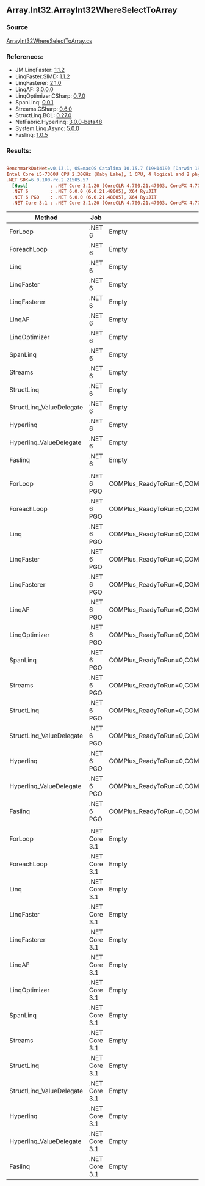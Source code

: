 ﻿## Array.Int32.ArrayInt32WhereSelectToArray

### Source
[ArrayInt32WhereSelectToArray.cs](../LinqBenchmarks/Array/Int32/ArrayInt32WhereSelectToArray.cs)

### References:
- JM.LinqFaster: [1.1.2](https://www.nuget.org/packages/JM.LinqFaster/1.1.2)
- LinqFaster.SIMD: [1.1.2](https://www.nuget.org/packages/LinqFaster.SIMD/1.0.3)
- LinqFasterer: [2.1.0](https://www.nuget.org/packages/LinqFasterer/2.1.0)
- LinqAF: [3.0.0.0](https://www.nuget.org/packages/LinqAF/3.0.0.0)
- LinqOptimizer.CSharp: [0.7.0](https://www.nuget.org/packages/LinqOptimizer.CSharp/0.7.0)
- SpanLinq: [0.0.1](https://www.nuget.org/packages/SpanLinq/0.0.1)
- Streams.CSharp: [0.6.0](https://www.nuget.org/packages/Streams.CSharp/0.6.0)
- StructLinq.BCL: [0.27.0](https://www.nuget.org/packages/StructLinq/0.27.0)
- NetFabric.Hyperlinq: [3.0.0-beta48](https://www.nuget.org/packages/NetFabric.Hyperlinq/3.0.0-beta48)
- System.Linq.Async: [5.0.0](https://www.nuget.org/packages/System.Linq.Async/5.0.0)
- Faslinq: [1.0.5](https://www.nuget.org/packages/Faslinq/1.0.5)

### Results:
``` ini

BenchmarkDotNet=v0.13.1, OS=macOS Catalina 10.15.7 (19H1419) [Darwin 19.6.0]
Intel Core i5-7360U CPU 2.30GHz (Kaby Lake), 1 CPU, 4 logical and 2 physical cores
.NET SDK=6.0.100-rc.2.21505.57
  [Host]        : .NET Core 3.1.20 (CoreCLR 4.700.21.47003, CoreFX 4.700.21.47101), X64 RyuJIT
  .NET 6        : .NET 6.0.0 (6.0.21.48005), X64 RyuJIT
  .NET 6 PGO    : .NET 6.0.0 (6.0.21.48005), X64 RyuJIT
  .NET Core 3.1 : .NET Core 3.1.20 (CoreCLR 4.700.21.47003, CoreFX 4.700.21.47101), X64 RyuJIT


```
|                   Method |           Job |                                                   EnvironmentVariables |       Runtime | Count |       Mean |    Error |   StdDev |        Ratio | RatioSD |  Gen 0 | Allocated |
|------------------------- |-------------- |----------------------------------------------------------------------- |-------------- |------ |-----------:|---------:|---------:|-------------:|--------:|-------:|----------:|
|                  ForLoop |        .NET 6 |                                                                  Empty |      .NET 6.0 |   100 |   278.1 ns |  2.00 ns |  1.87 ns |     baseline |         | 0.4244 |     888 B |
|              ForeachLoop |        .NET 6 |                                                                  Empty |      .NET 6.0 |   100 |   278.6 ns |  4.71 ns |  4.41 ns | 1.00x slower |   0.02x | 0.4244 |     888 B |
|                     Linq |        .NET 6 |                                                                  Empty |      .NET 6.0 |   100 |   589.7 ns |  3.13 ns |  2.93 ns | 2.12x slower |   0.01x | 0.3786 |     792 B |
|               LinqFaster |        .NET 6 |                                                                  Empty |      .NET 6.0 |   100 |   395.6 ns |  3.26 ns |  3.05 ns | 1.42x slower |   0.01x | 0.3171 |     664 B |
|             LinqFasterer |        .NET 6 |                                                                  Empty |      .NET 6.0 |   100 |   581.1 ns |  3.39 ns |  3.00 ns | 2.09x slower |   0.02x | 0.3977 |     832 B |
|                   LinqAF |        .NET 6 |                                                                  Empty |      .NET 6.0 |   100 |   755.1 ns |  5.61 ns |  5.25 ns | 2.72x slower |   0.03x | 0.4091 |     856 B |
|            LinqOptimizer |        .NET 6 |                                                                  Empty |      .NET 6.0 |   100 | 1,495.5 ns | 16.40 ns | 13.69 ns | 5.37x slower |   0.05x | 4.1313 |   8,650 B |
|                 SpanLinq |        .NET 6 |                                                                  Empty |      .NET 6.0 |   100 |   598.1 ns |  3.76 ns |  3.33 ns | 2.15x slower |   0.01x | 0.4244 |     888 B |
|                  Streams |        .NET 6 |                                                                  Empty |      .NET 6.0 |   100 |   991.6 ns | 11.22 ns |  9.95 ns | 3.56x slower |   0.04x | 0.6695 |   1,400 B |
|               StructLinq |        .NET 6 |                                                                  Empty |      .NET 6.0 |   100 |   589.9 ns |  3.44 ns |  3.05 ns | 2.12x slower |   0.02x | 0.1602 |     336 B |
| StructLinq_ValueDelegate |        .NET 6 |                                                                  Empty |      .NET 6.0 |   100 |   305.8 ns |  2.09 ns |  1.96 ns | 1.10x slower |   0.01x | 0.1144 |     240 B |
|                Hyperlinq |        .NET 6 |                                                                  Empty |      .NET 6.0 |   100 |   640.0 ns |  5.32 ns |  4.72 ns | 2.30x slower |   0.02x | 0.1144 |     240 B |
|  Hyperlinq_ValueDelegate |        .NET 6 |                                                                  Empty |      .NET 6.0 |   100 |   430.1 ns |  2.80 ns |  2.33 ns | 1.55x slower |   0.01x | 0.1144 |     240 B |
|                  Faslinq |        .NET 6 |                                                                  Empty |      .NET 6.0 |   100 |   384.3 ns |  2.56 ns |  2.40 ns | 1.38x slower |   0.01x | 0.2027 |     424 B |
|                          |               |                                                                        |               |       |            |          |          |              |         |        |           |
|                  ForLoop |    .NET 6 PGO | COMPlus_ReadyToRun=0,COMPlus_TC_QuickJitForLoops=1,COMPlus_TieredPGO=1 |      .NET 6.0 |   100 |   264.4 ns |  3.28 ns |  3.07 ns |     baseline |         | 0.4244 |     888 B |
|              ForeachLoop |    .NET 6 PGO | COMPlus_ReadyToRun=0,COMPlus_TC_QuickJitForLoops=1,COMPlus_TieredPGO=1 |      .NET 6.0 |   100 |   263.8 ns |  0.66 ns |  0.51 ns | 1.00x faster |   0.01x | 0.4244 |     888 B |
|                     Linq |    .NET 6 PGO | COMPlus_ReadyToRun=0,COMPlus_TC_QuickJitForLoops=1,COMPlus_TieredPGO=1 |      .NET 6.0 |   100 |   517.7 ns |  4.39 ns |  3.89 ns | 1.96x slower |   0.02x | 0.3786 |     792 B |
|               LinqFaster |    .NET 6 PGO | COMPlus_ReadyToRun=0,COMPlus_TC_QuickJitForLoops=1,COMPlus_TieredPGO=1 |      .NET 6.0 |   100 |   446.5 ns |  2.54 ns |  2.25 ns | 1.69x slower |   0.02x | 0.3171 |     664 B |
|             LinqFasterer |    .NET 6 PGO | COMPlus_ReadyToRun=0,COMPlus_TC_QuickJitForLoops=1,COMPlus_TieredPGO=1 |      .NET 6.0 |   100 |   545.8 ns |  3.39 ns |  3.01 ns | 2.06x slower |   0.02x | 0.3977 |     832 B |
|                   LinqAF |    .NET 6 PGO | COMPlus_ReadyToRun=0,COMPlus_TC_QuickJitForLoops=1,COMPlus_TieredPGO=1 |      .NET 6.0 |   100 |   634.7 ns |  4.04 ns |  3.78 ns | 2.40x slower |   0.03x | 0.4091 |     856 B |
|            LinqOptimizer |    .NET 6 PGO | COMPlus_ReadyToRun=0,COMPlus_TC_QuickJitForLoops=1,COMPlus_TieredPGO=1 |      .NET 6.0 |   100 | 1,424.8 ns | 16.87 ns | 14.96 ns | 5.38x slower |   0.06x | 4.1313 |   8,650 B |
|                 SpanLinq |    .NET 6 PGO | COMPlus_ReadyToRun=0,COMPlus_TC_QuickJitForLoops=1,COMPlus_TieredPGO=1 |      .NET 6.0 |   100 |   553.8 ns |  4.82 ns |  4.28 ns | 2.09x slower |   0.03x | 0.4244 |     888 B |
|                  Streams |    .NET 6 PGO | COMPlus_ReadyToRun=0,COMPlus_TC_QuickJitForLoops=1,COMPlus_TieredPGO=1 |      .NET 6.0 |   100 | 1,038.2 ns |  4.66 ns |  4.14 ns | 3.92x slower |   0.04x | 0.6695 |   1,400 B |
|               StructLinq |    .NET 6 PGO | COMPlus_ReadyToRun=0,COMPlus_TC_QuickJitForLoops=1,COMPlus_TieredPGO=1 |      .NET 6.0 |   100 |   595.9 ns |  3.91 ns |  3.66 ns | 2.25x slower |   0.03x | 0.1602 |     336 B |
| StructLinq_ValueDelegate |    .NET 6 PGO | COMPlus_ReadyToRun=0,COMPlus_TC_QuickJitForLoops=1,COMPlus_TieredPGO=1 |      .NET 6.0 |   100 |   362.3 ns |  4.55 ns |  4.03 ns | 1.37x slower |   0.02x | 0.1144 |     240 B |
|                Hyperlinq |    .NET 6 PGO | COMPlus_ReadyToRun=0,COMPlus_TC_QuickJitForLoops=1,COMPlus_TieredPGO=1 |      .NET 6.0 |   100 |   599.4 ns |  3.78 ns |  3.53 ns | 2.27x slower |   0.03x | 0.1144 |     240 B |
|  Hyperlinq_ValueDelegate |    .NET 6 PGO | COMPlus_ReadyToRun=0,COMPlus_TC_QuickJitForLoops=1,COMPlus_TieredPGO=1 |      .NET 6.0 |   100 |   364.0 ns |  3.96 ns |  3.70 ns | 1.38x slower |   0.02x | 0.1144 |     240 B |
|                  Faslinq |    .NET 6 PGO | COMPlus_ReadyToRun=0,COMPlus_TC_QuickJitForLoops=1,COMPlus_TieredPGO=1 |      .NET 6.0 |   100 |   435.2 ns |  2.88 ns |  2.55 ns | 1.64x slower |   0.02x | 0.2027 |     424 B |
|                          |               |                                                                        |               |       |            |          |          |              |         |        |           |
|                  ForLoop | .NET Core 3.1 |                                                                  Empty | .NET Core 3.1 |   100 |   318.3 ns |  3.49 ns |  3.27 ns |     baseline |         | 0.4244 |     888 B |
|              ForeachLoop | .NET Core 3.1 |                                                                  Empty | .NET Core 3.1 |   100 |   322.9 ns |  2.28 ns |  1.91 ns | 1.01x slower |   0.01x | 0.4244 |     888 B |
|                     Linq | .NET Core 3.1 |                                                                  Empty | .NET Core 3.1 |   100 |   684.2 ns |  6.22 ns |  5.52 ns | 2.15x slower |   0.03x | 0.3786 |     792 B |
|               LinqFaster | .NET Core 3.1 |                                                                  Empty | .NET Core 3.1 |   100 |   405.1 ns |  4.44 ns |  3.94 ns | 1.27x slower |   0.02x | 0.3171 |     664 B |
|             LinqFasterer | .NET Core 3.1 |                                                                  Empty | .NET Core 3.1 |   100 |   564.3 ns |  1.65 ns |  1.29 ns | 1.77x slower |   0.02x | 0.3977 |     832 B |
|                   LinqAF | .NET Core 3.1 |                                                                  Empty | .NET Core 3.1 |   100 | 1,005.9 ns | 13.47 ns | 12.60 ns | 3.16x slower |   0.05x | 0.4082 |     856 B |
|            LinqOptimizer | .NET Core 3.1 |                                                                  Empty | .NET Core 3.1 |   100 | 1,505.6 ns | 12.65 ns | 11.83 ns | 4.73x slower |   0.06x | 4.1485 |   8,680 B |
|                 SpanLinq | .NET Core 3.1 |                                                                  Empty | .NET Core 3.1 |   100 |   954.4 ns |  4.12 ns |  3.86 ns | 3.00x slower |   0.03x | 0.4244 |     888 B |
|                  Streams | .NET Core 3.1 |                                                                  Empty | .NET Core 3.1 |   100 | 1,034.6 ns |  6.85 ns |  6.41 ns | 3.25x slower |   0.04x | 0.6695 |   1,400 B |
|               StructLinq | .NET Core 3.1 |                                                                  Empty | .NET Core 3.1 |   100 |   909.7 ns |  4.03 ns |  3.77 ns | 2.86x slower |   0.03x | 0.1602 |     336 B |
| StructLinq_ValueDelegate | .NET Core 3.1 |                                                                  Empty | .NET Core 3.1 |   100 |   460.8 ns |  2.97 ns |  2.63 ns | 1.45x slower |   0.02x | 0.1144 |     240 B |
|                Hyperlinq | .NET Core 3.1 |                                                                  Empty | .NET Core 3.1 |   100 |   938.7 ns |  4.00 ns |  3.55 ns | 2.95x slower |   0.03x | 0.1144 |     240 B |
|  Hyperlinq_ValueDelegate | .NET Core 3.1 |                                                                  Empty | .NET Core 3.1 |   100 |   593.9 ns |  3.07 ns |  2.72 ns | 1.87x slower |   0.02x | 0.1144 |     240 B |
|                  Faslinq | .NET Core 3.1 |                                                                  Empty | .NET Core 3.1 |   100 |   366.2 ns |  3.40 ns |  3.01 ns | 1.15x slower |   0.01x | 0.2027 |     424 B |
